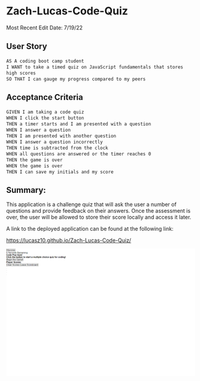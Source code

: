 # Zach-Lucas-Code-Quiz

Most Recent Edit Date: 7/19/22

## User Story

```
AS A coding boot camp student
I WANT to take a timed quiz on JavaScript fundamentals that stores high scores
SO THAT I can gauge my progress compared to my peers
```

## Acceptance Criteria

```
GIVEN I am taking a code quiz
WHEN I click the start button
THEN a timer starts and I am presented with a question
WHEN I answer a question
THEN I am presented with another question
WHEN I answer a question incorrectly
THEN time is subtracted from the clock
WHEN all questions are answered or the timer reaches 0
THEN the game is over
WHEN the game is over
THEN I can save my initials and my score
```

## Summary:

This application is a challenge quiz that will ask the user a number of questions and provide feedback on their answers.
Once the assessment is over, the user will be allowed to store their score locally and access it later.

A link to the deployed application can be found at the following link:

https://lucasz10.github.io/Zach-Lucas-Code-Quiz/

![This is the current build from 7.19.](./assets/images/Zach-Lucas-Code-Quiz_Build_7.19.png)
